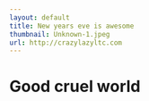```yaml
---
layout: default
title: New years eve is awesome
thumbnail: Unknown-1.jpeg
url: http://crazylazyltc.com
---
```



# Good cruel world
